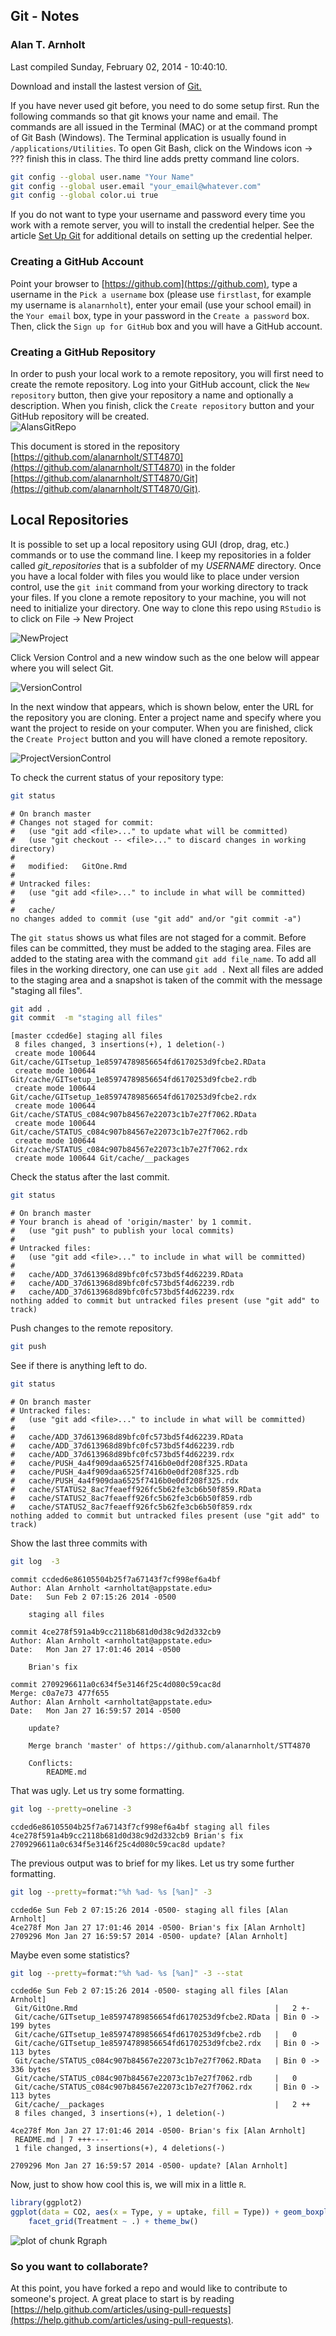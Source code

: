 ## Git - Notes
### Alan T. Arnholt





Last compiled Sunday, February 02, 2014 - 10:40:10.

Download and install the lastest version of [Git.](http://git-scm.com/downloads)






If you have never used git before, you need to do some setup first.  Run the following
commands so that git knows your name and email.  The commands are all issued in the
Terminal (MAC) or at the command prompt of Git Bash (Windows).  The Terminal 
application is usually found in `/applications/Utilities`.  To open Git Bash, click on the 
Windows icon -> ??? finish this in class.  The third line adds pretty command line colors.  



```bash
git config --global user.name "Your Name"
git config --global user.email "your_email@whatever.com"
git config --global color.ui true
```


If you do not want to type your username and password every time you work with a remote server, you will to install the credential helper.  See the article [Set Up Git](https://help.github.com/articles/set-up-git#platform-all) for additional details on setting up the credential helper.



### Creating a GitHub Account

Point your browser to [https://github.com](https://github.com),
type a username in the `Pick a username` box (please use `firstlast`, for example my username is `alanarnholt`), enter your email (use your school email) in the `Your email` box, type in your password in the `Create a password` box. Then, click the `Sign up for GitHub` box and you will have a GitHub account.


### Creating a GitHub Repository

In order to push your local work to a remote repository, you will first need to create
the remote repository. Log into your GitHub account, click the `New repository` button,
then give your repository a name and optionally a description.  When you finish, click 
the `Create repository` button and your GitHub repository will be created.  
![AlansGitRepo](./images/CreateGitRepo.png)


This document is stored in the repository [https://github.com/alanarnholt/STT4870](https://github.com/alanarnholt/STT4870) in the folder [https://github.com/alanarnholt/STT4870/Git](https://github.com/alanarnholt/STT4870/Git). 

## Local Repositories

It is possible to set up a local repository using GUI (drop, drag, etc.) commands or to
use the command line.  I keep my repositories in a folder called *git_repositories* that
is a subfolder of my *USERNAME* directory.  Once you have a local folder with files you
would like to place under version control, use the `git init` command from your working
directory to track your files.  If you clone a remote repository to your machine, you 
will not need to initialize your directory.  One way to clone this repo using `RStudio` is 
to click on File -> New Project 

![NewProject](./images/NewProject.png)

Click Version Control and a new window such as the one below will appear where you will select Git.

![VersionControl](./images/VersionControl.png)

In the next window that appears, which is shown below, enter the URL for the repository you are cloning.  Enter a project name and specify where you want the project to reside on your computer.  When you are finished, click the `Create Project` button and you will have cloned a remote repository.

![ProjectVersionControl](./images/ProjectVersionControl.png)


To check the current status of your repository type:

```bash
git status
```

```
# On branch master
# Changes not staged for commit:
#   (use "git add <file>..." to update what will be committed)
#   (use "git checkout -- <file>..." to discard changes in working directory)
#
#	modified:   GitOne.Rmd
#
# Untracked files:
#   (use "git add <file>..." to include in what will be committed)
#
#	cache/
no changes added to commit (use "git add" and/or "git commit -a")
```

The `git status` shows us what files are not staged for a commit.  Before files can be
committed, they must be added to the staging area.  Files are added to the stating area
with the command `git add file_name`.  To add all files in the working directory, one
can use `git add .`  Next all files are added to the staging area and a snapshot is 
taken of the commit with the message "staging all files".

```bash
git add .
git commit  -m "staging all files"
```

```
[master ccded6e] staging all files
 8 files changed, 3 insertions(+), 1 deletion(-)
 create mode 100644 Git/cache/GITsetup_1e85974789856654fd6170253d9fcbe2.RData
 create mode 100644 Git/cache/GITsetup_1e85974789856654fd6170253d9fcbe2.rdb
 create mode 100644 Git/cache/GITsetup_1e85974789856654fd6170253d9fcbe2.rdx
 create mode 100644 Git/cache/STATUS_c084c907b84567e22073c1b7e27f7062.RData
 create mode 100644 Git/cache/STATUS_c084c907b84567e22073c1b7e27f7062.rdb
 create mode 100644 Git/cache/STATUS_c084c907b84567e22073c1b7e27f7062.rdx
 create mode 100644 Git/cache/__packages
```


Check the status after the last commit.

```bash
git status
```

```
# On branch master
# Your branch is ahead of 'origin/master' by 1 commit.
#   (use "git push" to publish your local commits)
#
# Untracked files:
#   (use "git add <file>..." to include in what will be committed)
#
#	cache/ADD_37d613968d89bfc0fc573bd5f4d62239.RData
#	cache/ADD_37d613968d89bfc0fc573bd5f4d62239.rdb
#	cache/ADD_37d613968d89bfc0fc573bd5f4d62239.rdx
nothing added to commit but untracked files present (use "git add" to track)
```

Push changes to the remote repository. 

```bash
git push
```

See if there is anything left to do.

```bash
git status
```

```
# On branch master
# Untracked files:
#   (use "git add <file>..." to include in what will be committed)
#
#	cache/ADD_37d613968d89bfc0fc573bd5f4d62239.RData
#	cache/ADD_37d613968d89bfc0fc573bd5f4d62239.rdb
#	cache/ADD_37d613968d89bfc0fc573bd5f4d62239.rdx
#	cache/PUSH_4a4f909daa6525f7416b0e0df208f325.RData
#	cache/PUSH_4a4f909daa6525f7416b0e0df208f325.rdb
#	cache/PUSH_4a4f909daa6525f7416b0e0df208f325.rdx
#	cache/STATUS2_8ac7feaeff926fc5b62fe3cb6b50f859.RData
#	cache/STATUS2_8ac7feaeff926fc5b62fe3cb6b50f859.rdb
#	cache/STATUS2_8ac7feaeff926fc5b62fe3cb6b50f859.rdx
nothing added to commit but untracked files present (use "git add" to track)
```

Show the last three commits with

```bash
git log  -3
```

```
commit ccded6e86105504b25f7a67143f7cf998ef6a4bf
Author: Alan Arnholt <arnholtat@appstate.edu>
Date:   Sun Feb 2 07:15:26 2014 -0500

    staging all files

commit 4ce278f591a4b9cc2118b681d0d38c9d2d332cb9
Author: Alan Arnholt <arnholtat@appstate.edu>
Date:   Mon Jan 27 17:01:46 2014 -0500

    Brian's fix

commit 2709296611a0c634f5e3146f25c4d080c59cac8d
Merge: c0a7e73 477f655
Author: Alan Arnholt <arnholtat@appstate.edu>
Date:   Mon Jan 27 16:59:57 2014 -0500

    update?
    
    Merge branch 'master' of https://github.com/alanarnholt/STT4870
    
    Conflicts:
    	README.md
```


That was ugly. Let us try some formatting.


```bash
git log --pretty=oneline -3
```

```
ccded6e86105504b25f7a67143f7cf998ef6a4bf staging all files
4ce278f591a4b9cc2118b681d0d38c9d2d332cb9 Brian's fix
2709296611a0c634f5e3146f25c4d080c59cac8d update?
```


The previous output was to brief for my likes.  Let us try some further formatting.


```bash
git log --pretty=format:"%h %ad- %s [%an]" -3
```

```
ccded6e Sun Feb 2 07:15:26 2014 -0500- staging all files [Alan Arnholt]
4ce278f Mon Jan 27 17:01:46 2014 -0500- Brian's fix [Alan Arnholt]
2709296 Mon Jan 27 16:59:57 2014 -0500- update? [Alan Arnholt]
```


Maybe even some statistics?


```bash
git log --pretty=format:"%h %ad- %s [%an]" -3 --stat
```

```
ccded6e Sun Feb 2 07:15:26 2014 -0500- staging all files [Alan Arnholt]
 Git/GitOne.Rmd                                            |   2 +-
 Git/cache/GITsetup_1e85974789856654fd6170253d9fcbe2.RData | Bin 0 -> 199 bytes
 Git/cache/GITsetup_1e85974789856654fd6170253d9fcbe2.rdb   |   0
 Git/cache/GITsetup_1e85974789856654fd6170253d9fcbe2.rdx   | Bin 0 -> 113 bytes
 Git/cache/STATUS_c084c907b84567e22073c1b7e27f7062.RData   | Bin 0 -> 336 bytes
 Git/cache/STATUS_c084c907b84567e22073c1b7e27f7062.rdb     |   0
 Git/cache/STATUS_c084c907b84567e22073c1b7e27f7062.rdx     | Bin 0 -> 113 bytes
 Git/cache/__packages                                      |   2 ++
 8 files changed, 3 insertions(+), 1 deletion(-)

4ce278f Mon Jan 27 17:01:46 2014 -0500- Brian's fix [Alan Arnholt]
 README.md | 7 +++----
 1 file changed, 3 insertions(+), 4 deletions(-)

2709296 Mon Jan 27 16:59:57 2014 -0500- update? [Alan Arnholt]
```


Now, just to show how cool this is, we will mix in a little `R`.


```r
library(ggplot2)
ggplot(data = CO2, aes(x = Type, y = uptake, fill = Type)) + geom_boxplot() + 
    facet_grid(Treatment ~ .) + theme_bw()
```

<img src="figure/Rgraph.png" title="plot of chunk Rgraph" alt="plot of chunk Rgraph" style="display: block; margin: auto;" />


### So you want to collaborate?

At this point, you have forked a repo and would like to contribute to
someone's project.  A great place to start is by reading [https://help.github.com/articles/using-pull-requests](https://help.github.com/articles/using-pull-requests).
